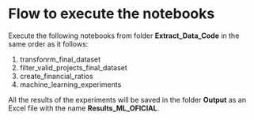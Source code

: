 # Flow to execute the notebooks
Execute the following notebooks from folder **Extract_Data_Code** in the same order as it follows:
1. transfonrm_final_dataset
2. filter_valid_projects_final_dataset
3. create_financial_ratios
4. machine_learning_experiments

All the results of the experiments will be saved in the folder **Output** as an Excel file with the name **Results_ML_OFICIAL**.